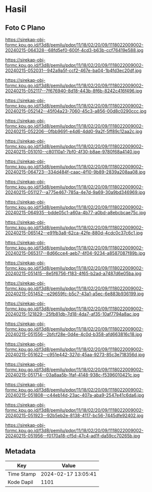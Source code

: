 # Hasil

## Foto C Plano

https://sirekap-obj-formc.kpu.go.id/f3d8/pemilu/pdpr/11/18/02/20/09/1118022009002-20240215-064328--68fd5ef0-600f-4cd3-b63b-ccf76419e588.jpg

https://sirekap-obj-formc.kpu.go.id/f3d8/pemilu/pdpr/11/18/02/20/09/1118022009002-20240215-052031--942a9a5f-ccf2-467e-ba04-1b4fd3ec20df.jpg

https://sirekap-obj-formc.kpu.go.id/f3d8/pemilu/pdpr/11/18/02/20/09/1118022009002-20240215-052117--7f676940-8d18-443b-8f6b-8242c416f496.jpg

https://sirekap-obj-formc.kpu.go.id/f3d8/pemilu/pdpr/11/18/02/20/09/1118022009002-20240215-052142--45f04a23-7060-45c3-a856-00d8c0290ccc.jpg

https://sirekap-obj-formc.kpu.go.id/f3d8/pemilu/pdpr/11/18/02/20/09/1118022009002-20240215-052206--0fbb9691-e4d6-4dd0-9a2f-5ff89c12aa2c.jpg

https://sirekap-obj-formc.kpu.go.id/f3d8/pemilu/pdpr/11/18/02/20/09/1118022009002-20240215-051010--c80110a1-7bf0-4f30-b8ae-9780f68a4140.jpg

https://sirekap-obj-formc.kpu.go.id/f3d8/pemilu/pdpr/11/18/02/20/09/1118022009002-20240215-064723--334d484f-caac-4f10-9b89-2839a208aa08.jpg

https://sirekap-obj-formc.kpu.go.id/f3d8/pemilu/pdpr/11/18/02/20/09/1118022009002-20240215-051127--a775e467-785a-4e7d-9a69-30a9bd346969.jpg

https://sirekap-obj-formc.kpu.go.id/f3d8/pemilu/pdpr/11/18/02/20/09/1118022009002-20240215-064935--bdde05c1-a60a-4b77-a0bd-a8ebcbcae75c.jpg

https://sirekap-obj-formc.kpu.go.id/f3d8/pemilu/pdpr/11/18/02/20/09/1118022009002-20240215-065142--e91fb3a8-62ca-42fe-880d-4cdc0c37c6c1.jpg

https://sirekap-obj-formc.kpu.go.id/f3d8/pemilu/pdpr/11/18/02/20/09/1118022009002-20240215-065317--8d66cce4-aeb7-4f04-9234-a8587087f89b.jpg

https://sirekap-obj-formc.kpu.go.id/f3d8/pemilu/pdpr/11/18/02/20/09/1118022009002-20240215-051415--8e5f6756-f183-4f65-b2ad-a7487d6e05ba.jpg

https://sirekap-obj-formc.kpu.go.id/f3d8/pemilu/pdpr/11/18/02/20/09/1118022009002-20240215-051452--e29659fc-b5c7-43a1-a5ec-6e883b936199.jpg

https://sirekap-obj-formc.kpu.go.id/f3d8/pemilu/pdpr/11/18/02/20/09/1118022009002-20240215-121829--25fb81db-7d18-4da7-af35-10af7794a8ac.jpg

https://sirekap-obj-formc.kpu.go.id/f3d8/pemilu/pdpr/11/18/02/20/09/1118022009002-20240215-051556--2bfcf28e-0d4e-4c0d-b358-afd663816c18.jpg

https://sirekap-obj-formc.kpu.go.id/f3d8/pemilu/pdpr/11/18/02/20/09/1118022009002-20240215-051622--c951e442-327d-45aa-9273-85c3e718356d.jpg

https://sirekap-obj-formc.kpu.go.id/f3d8/pemilu/pdpr/11/18/02/20/09/1118022009002-20240215-051714--03a8aa5b-1faf-4148-938c-f5396010421c.jpg

https://sirekap-obj-formc.kpu.go.id/f3d8/pemilu/pdpr/11/18/02/20/09/1118022009002-20240215-051808--c44eb14d-23ac-407a-aba9-2547e41c6da6.jpg

https://sirekap-obj-formc.kpu.go.id/f3d8/pemilu/pdpr/11/18/02/20/09/1118022009002-20240215-051923--92b5eb2e-8138-4117-bc56-7445dfe92402.jpg

https://sirekap-obj-formc.kpu.go.id/f3d8/pemilu/pdpr/11/18/02/20/09/1118022009002-20240215-051956--f0170a18-cf5d-47c4-ad1f-da59cc70265b.jpg


## Metadata

| Key        | Value               |
| ---------- | ------------------- |
| Time Stamp | 2024-02-17 13:05:41 |
| Kode Dapil | 1101                |



